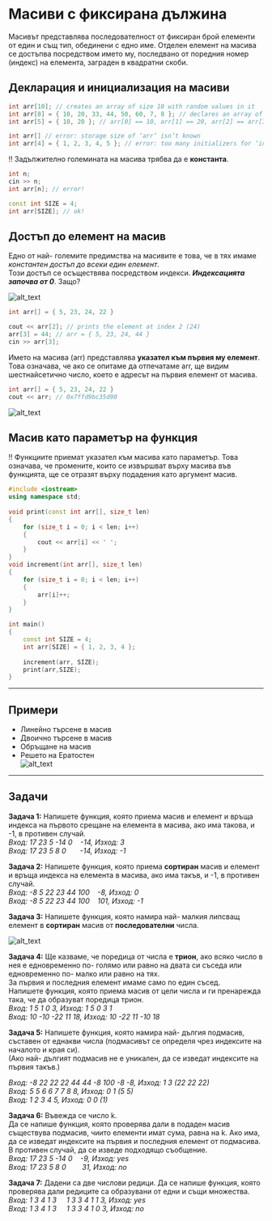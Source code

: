 # Масиви с фиксирана дължина

Масивът представлява последователност от фиксиран брой елементи от един и същ тип, обединени с едно име. Отделен елемент на масива се достъпва посредством името му, последвано от поредния номер (индекс) на елемента, заграден в квадратни скоби.

## Декларация и инициализация на масиви
```c++
int arr[10]; // creates an array of size 10 with random values in it
int arr[8] = { 10, 20, 33, 44, 50, 60, 7, 8 }; // declares an array of size 8 and initializes it
int arr[5] = { 10, 20 }; // arr[0] == 10, arr[1] == 20, arr[2] == arr[3] == arr[4] == 0

int arr[] // error: storage size of ‘arr’ isn’t known
int arr[4] = { 1, 2, 3, 4, 5 }; // error: too many initializers for ‘int [4]’
```

:bangbang: Задължително големината на масива трябва да е **константа**.
```c++
int n;
cin >> n;
int arr[n]; // error!

const int SIZE = 4;
int arr[SIZE]; // ok!
 ```

## Достъп до елемент на масив
Едно от най- големите предимства на масивите е това, че в тях имаме *константен достъп до всеки един елемент*.  
Този достъп се осъществява посредством индекси. ***Индексацията започва от 0***. Защо?  

![alt_text](https://i.ibb.co/Ssc3GFW/Indices-Start-From-Zero.png)

```c++
int arr[] = { 5, 23, 24, 22 }

cout << arr[2]; // prints the element at index 2 (24)
arr[3] = 44; // arr = { 5, 23, 24, 44 }
cin >> arr[3];
```
Името на масива (arr) представлява **указател към първия му елемент**. Това означава, че ако се опитаме да отпечатаме arr, ще видим шестнайсетично число, което е адресът на първия елемент от масива.
```c++
int arr[] = { 5, 23, 24, 22 }
cout << arr; // 0x7ffd9bc35d90
```

![alt_text](https://i.ibb.co/G5rkLND/Array.jpg)

## Масив като параметър на функция
:bangbang: Функциите приемат указател към масива като параметър. Това означава, че промените, които се извършват върху масива във функцията, ще се отразят върху подадения като аргумент масив.
```c++
#include <iostream>
using namespace std;
 
void print(const int arr[], size_t len)
{
    for (size_t i = 0; i < len; i++)
    {
        cout << arr[i] << ' ';
    }
}
void increment(int arr[], size_t len)
{
    for (size_t i = 0; i < len; i++)
    {
        arr[i]++;
    }
}

int main()
{
    const int SIZE = 4;
    int arr[SIZE] = { 1, 2, 3, 4 };
 
    increment(arr, SIZE);
    print(arr,SIZE);
}
```

---

## Примери
- Линейно търсене в масив
- Двоично търсене в масив
- Обръщане на масив
- Решето на Ератостен  
![alt_text](https://i.ibb.co/WvMGkZz/Sieve-of-Eratosthenes.gif)

---

## Задачи

**Задача 1:** Напишете функция, която приема масив и елемент и връща индекса на първото срещане на елемента в масива, ако има такова, и -1, в противен случай.  
*Вход: 17 23 5 -14 0 &nbsp;&nbsp; -14, Изход: 3  
Вход: 17 23 5 8 0 &nbsp;&nbsp;&nbsp;&nbsp;&nbsp; -14, Изход: -1*  

**Задача 2:** Напишете функция, която приема **сортиран** масив и елемент и връща индекса на елемента в масива, ако има такъв, и -1, в противен случай.  
*Вход: -8 5 22 23 44 100 &nbsp;&nbsp; -8, Изход: 0  
Вход: -8 5 22 23 44 100 &nbsp;&nbsp; 101, Изход: -1*  

**Задача 3:** Напишете функция, която намира най- малкия липсващ елемент в **сортиран** масив от **последователни** числа.  

![alt_text](https://i.ibb.co/wMPMfhR/Missing-element.png)

**Задача 4:** Ще казваме, че поредица от числа е **трион**, ако всяко число в нея е едновременно по- голямо или равно на двата си съседа или едновременно по- малко или равно на тях.  
За първия и последния елемент имаме само по един съсед.  
Напишете функция, която приема масив от цели числа и ги пренарежда така, че да образуват поредица трион.  
*Вход: 1 5 1 0 3, Изход: 1 5 0 3 1  
Вход: 10 -10 -22 11 18, Изход: 10 -22 11 -10 18*  

**Задача 5:** Напишете функция, която намира най- дългия подмасив, съставен от еднакви числа (подмасивът се определя чрез индексите на началото и края си).  
(Ако най- дългият подмасив не е уникален, да се изведат индексите на първия такъв.)  

*Вход: -8 22 22 22 44 44 -8 100 -8 -8, Изход: 1 3 (22 22 22)  
Вход: 5 5 6 6 7 7 8 8, Изход: 0 1 (5 5)  
Вход: 1 2 3 4 5, Изход: 0 0 (1)*  

**Задача 6:** Въвежда се число k.  
Да се напише функция, която проверява дали в подаден масив съществува подмасив, чиито елементи имат сума, равна на k. Ако има, да се изведат индексите на първия и последния елемент от подмасива.  В противен случай, да се изведе подходящо съобщение.  
*Вход: 17 23 5 -14 0 &nbsp;&nbsp; -9, Изход: yes  
Вход: 17 23 5 8 0 &nbsp;&nbsp;&nbsp;&nbsp;&nbsp;&nbsp; 31, Изход: no*    

**Задача 7:** Дадени са две числови редици. Да се напише функция, която проверява дали редиците са образувани от едни и същи множества.  
*Вход: 1 3 4 1 3 &nbsp;&nbsp;&nbsp; 1 3 3 4 1 1 3, Изход: yes  
Вход: 1 3 4 1 3 &nbsp;&nbsp;&nbsp; 1 3 3 4 1 0 3, Изход: no*  
